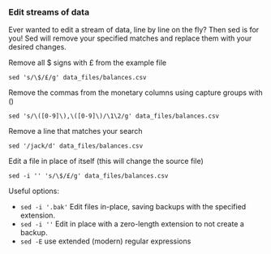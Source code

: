 ### Edit streams of data

Ever wanted to edit a stream of data, line by line on the fly? Then sed is for you! Sed will remove your specified matches and replace them with your desired changes.

Remove all $ signs with £ from the example file
```
sed 's/\$/£/g' data_files/balances.csv
```

Remove the commas from the monetary columns using capture groups with ()
```
sed 's/\([0-9]\),\([0-9]\)/\1\2/g' data_files/balances.csv
```

Remove a line that matches your search
```
sed '/jack/d' data_files/balances.csv
```

Edit a file in place of itself (this will change the source file)
```
sed -i '' 's/\$/£/g' data_files/balances.csv
````

Useful options:
+ `sed -i '.bak'` Edit files in-place, saving backups with the specified extension.
+ `sed -i ''` Edit in place with a zero-length extension to not create a backup.
+ `sed -E` use extended (modern) regular expressions
